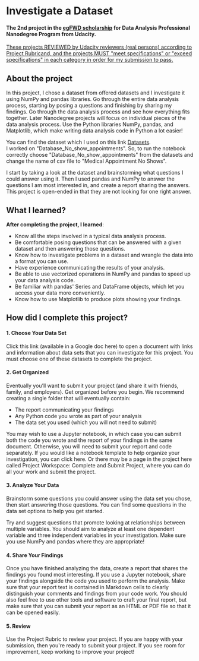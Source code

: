# Investigate a Dataset
#### The 2nd project in the [egFWD scholarship](https://egfwd.com) for Data Analysis **Professional** Nanodegree Program from Udacity.
<ins>These projects REVIEWED by Udacity reviewers (real persons) according to Project Rubricand, and the projects MUST "meet specifications" or "exceed specifications" in each category in order for my submission to pass.</ins>

## About the project
In this project, I chose a dataset from offered datasets and I investigate it using NumPy and pandas libraries. Go through the entire data analysis process, starting by posing a questions and finishing by sharing my findings.
Go through the data analysis process and see how everything fits together. Later Nanodegree projects will focus on individual pieces of the data analysis process.
Use the Python libraries NumPy, pandas, and Matplotlib, which make writing data analysis code in Python a lot easier!

You can find the dataset which I used on this link [Datasets](https://video.udacity-data.com/topher/2021/August/61138f17_databases/databases.zip).\
I worked on "Database_No_show_appointments". So, to run the notebook correctly choose "Database_No_show_appointments" from the datasets and change the name of csv file to "Medical Appointment No Shows".

I start by taking a look at the dataset and brainstorming what questions I could answer using it. Then I used pandas and NumPy to answer the questions I am most interested in, and create a report sharing the answers. This project is open-ended in that they are not looking for one right answer.

## What I learned?
**After completing the project, I learned**:
- Know all the steps involved in a typical data analysis process.
- Be comfortable posing questions that can be answered with a given dataset and then answering those questions.
- Know how to investigate problems in a dataset and wrangle the data into a format you can use.
- Have experience communicating the results of your analysis.
- Be able to use vectorized operations in NumPy and pandas to speed up your data analysis code.
- Be familiar with pandas' Series and DataFrame objects, which let you access your data more conveniently.
- Know how to use Matplotlib to produce plots showing your findings.


## How did I complete this project?
#### 1. Choose Your Data Set
Click this link (available in a Google doc here) to open a document with links and information about data sets that you can investigate for this project. You must choose one of these datasets to complete the project.

#### 2. Get Organized
Eventually you’ll want to submit your project (and share it with friends, family, and employers). Get organized before you begin. We recommend creating a single folder that will eventually contain:

- The report communicating your findings
- Any Python code you wrote as part of your analysis
- The data set you used (which you will not need to submit)

You may wish to use a Jupyter notebook, in which case you can submit both the code you wrote and the report of your findings in the same document. Otherwise, you will need to submit your report and code separately. If you would like a notebook template to help organize your investigation, you can click here. Or there may be a page in the project here called Project Workspace: Complete and Submit Project, where you can do all your work and submit the project.

#### 3. Analyze Your Data
Brainstorm some questions you could answer using the data set you chose, then start answering those questions. You can find some questions in the data set options to help you get started.

Try and suggest questions that promote looking at relationships between multiple variables. You should aim to analyze at least one dependent variable and three independent variables in your investigation. Make sure you use NumPy and pandas where they are appropriate!

#### 4. Share Your Findings
Once you have finished analyzing the data, create a report that shares the findings you found most interesting. If you use a Jupyter notebook, share your findings alongside the code you used to perform the analysis. Make sure that your report text is contained in Markdown cells to clearly distinguish your comments and findings from your code work. You should also feel free to use other tools and software to craft your final report, but make sure that you can submit your report as an HTML or PDF file so that it can be opened easily.

#### 5. Review
Use the Project Rubric to review your project. If you are happy with your submission, then you're ready to submit your project. If you see room for improvement, keep working to improve your project!
